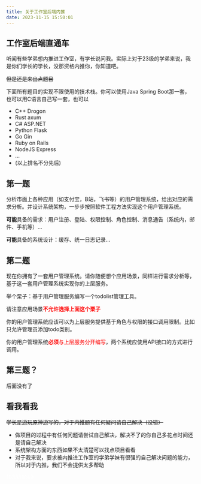 ```yaml
---
title: 关于工作室后端内推
date: 2023-11-15 15:50:01
---
```


## 工作室后端直通车

听闻有些学弟想内推进工作室，有学长说问我。实际上对于23级的学弟来说，我是你们学长的学长，没那资格内推你，你知道吧。

<del>但是还是来出点题目</del>

下面所有题目的实现不限使用的技术栈。你可以使用Java Spring Boot那一套，也可以用C语言自己写一套，也可以

* C++ Drogon
* Rust axum
* C# ASP.NET
* Python Flask
* Go Gin
* Ruby on Rails
* NodeJS Express
* ...
* (以上排名不分先后)

## 第一题

分析市面上各种应用（如支付宝，B站，飞书等）的用户管理系统，给出对应的需求分析。并设计系统架构，一步步按照软件工程方法实现这个用户管理系统。

**可能**具备的需求：用户注册、登陆、权限控制、角色控制、消息通告（系统内，邮件、手机等）...

**可能**具备的系统设计：缓存、统一日志记录...

## 第二题

现在你拥有了一套用户管理系统。请你随便想个应用场景，同样进行需求分析等，基于这一套用户管理系统实现你的上层服务。

举个栗子：基于用户管理服务编写一个todolist管理工具。

请注意应用场景<font color="red">**不允许选择上面这个栗子**</font>

你的用户管理系统应该可以为上层服务提供基于角色与权限的接口调用限制。比如只允许管理员添加todo类别。

你的用户管理系统<font color=red>**必须**与上层服务分开编写</font>，两个系统应使用API接口的方式进行调用。

## 第三题？

后面没有了

## 看我看我

<del>学长是边玩原神边写的，对于内推题有任何疑问请自己解决（没错）</del>

* 做项目的过程中有任何问题请尝试自己解决，解决不了的你自己多花点时间还是请自己解决
* 系统架构方面的东西如果不太清楚可以找点项目看看
* 对于我来说，要求被内推进工作室的学弟学妹有很强的自己解决问题的能力，所以对于内推，我们不会提供太多帮助

<font color="white">103388149</font>

